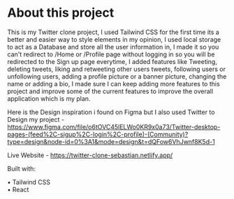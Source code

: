 # About this project

This is my Twitter clone project, I used Tailwind CSS for the first time its a better and easier way to style elements in my opinion, I used local storage to act as a Database and store all the user information in, I made it so you can't redirect to /Home or /Profile page without logging in so you will be redirected to the Sign up page everytime, I added features like Tweeting, deleting tweets, liking and retweeting other users tweets, following users or unfollowing users, adding a profile picture or a banner picture, changing the name or adding a bio, I made sure I can keep adding more features to this project and improve some of the current features to improve the overall application which is my plan. 

Here is the Design inspiration i found on Figma but I also used Twitter to Design my project - https://www.figma.com/file/o6tOVC45lELWo0KR9x0a73/Twitter-desktop-pages-(feed%2C-sigup%2C-login%2C-profile)-(Community)?type=design&node-id=0%3A1&mode=design&t=dQFow6VhJwnf8K5d-1

Live Website - https://twitter-clone-sebastian.netlify.app/

Built with:

• Tailwind CSS <br/>
• React

